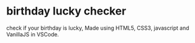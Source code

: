 # birthday lucky checker
 check if your birthday is lucky, 
 Made using HTML5, CSS3, javascript and VanillaJS in VSCode.
